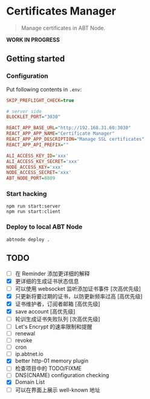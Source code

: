 # Certificates Manager

> Manage certificates in ABT Node.

**WORK IN PROGRESS**

## Getting started

### Configuration

Put following contents in `.env`:

```ini
SKIP_PREFLIGHT_CHECK=true

# server side
BLOCKLET_PORT="3030"

REACT_APP_BASE_URL="http://192.168.31.60:3030"
REACT_APP_APP_NAME="Certificate Manager"
REACT_APP_APP_DESCRIPTION="Manage SSL certificates"
REACT_APP_API_PREFIX=""

ALI_ACCESS_KEY_ID='xxx'
ALI_ACCESS_KEY_SECRET='xxx'
NODE_ACCESS_KEY='xxx'
NODE_ACCESS_SECRET='xxx'
ABT_NODE_PORT=8089
```

### Start hacking

```shell
npm run start:server
npm run start:client
```

### Deploy to local ABT Node

```shell
abtnode deploy .
```

## TODO

- [ ] 在 Reminder 添加更详细的解释
- [x] 更详细的生成证书状态信息
- [ ] 可以使用 websocket 监听添加证书事件 [次高优先级]
- [x] 只更新将要过期的证书，以防更新频率过高 [高优先级]
- [x] 证书维护者，订阅者邮箱 [高优先级]
- [x] save account [高优先级]
- [ ] 轮训生成证书失败队列 [次高优先级]
- [ ] Let's Encrypt 的速率限制和提醒
- [ ] renewal
- [ ] revoke
- [ ] cron
- [ ] ip.abtnet.io 
- [x] better http-01 memory plugin
- [ ] 检查项目中的 TODO/FIXME
- [ ] DNS(CNAME) configuration checking
- [x] Domain List
- [ ] 可以在界面上展示 well-known 地址

